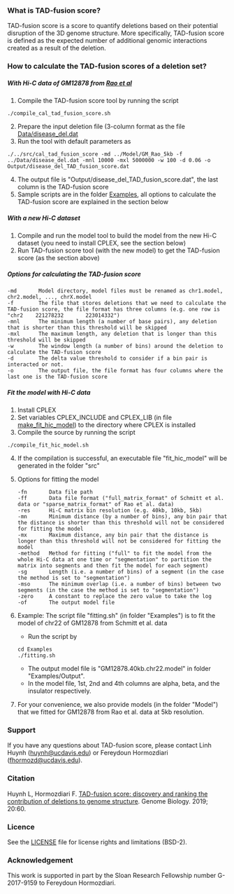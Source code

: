 ### What is TAD-fusion score?
TAD-fusion score is a score to quantify deletions based on their potential disruption of the 3D genome structure. More specifically, TAD-fusion score is defined as the expected number of additional genomic interactions created as a result of the deletion.

### How to calculate the TAD-fusion scores of a deletion set?

##### With Hi-C data of GM12878 from [Rao et al](https://www.cell.com/abstract/S0092-8674(14)01497-4)
  
1. Compile the TAD-fusion score tool by running the script
```
./compile_cal_tad_fusion_score.sh
```
2. Prepare the input deletion file (3-column format as the file [Data/disease_del.dat](./Data/disease_del.dat)
3. Run the tool with default parameters as 
```
./../src/cal_tad_fusion_score -md ../Model/GM_Rao_5kb -f ../Data/disease_del.dat -mnl 10000 -mxl 5000000 -w 100 -d 0.06 -o Output/disease_del_TAD_fusion_score.dat
```
4. The output file is "Output/disease_del_TAD_fusion_score.dat", the last column is the TAD-fusion score
5. Sample scripts are in the folder [Examples](./Examples), all options to calculate the TAD-fusion score are explained in the section below

##### With a new Hi-C dataset
1. Compile and run the model tool to build the model from the new Hi-C dataset (you need to install CPLEX, see the section below)
2. Run TAD-fusion score tool (with the new model) to get the TAD-fusion score (as the section above)

##### Options for calculating the TAD-fusion score
    -md       Model directory, model files must be renamed as chr1.model, chr2.model, ..., chrX.model 
    -f        The file that stores deletions that we need to calculate the TAD-fusion score, the file format has three columns (e.g. one row is "chr2    221278232       223014332")
    -mnl      The minimum length (a number of base pairs), any deletion that is shorter than this threshold will be skipped
    -mxl      The maximum length, any deletion that is longer than this threshold will be skipped
    -w        The window length (a number of bins) around the deletion to calculate the TAD-fusion score
    -d        The delta value threshold to consider if a bin pair is interacted or not.
    -o        The output file, the file format has four columns where the last one is the TAD-fusion score  

##### Fit the model with Hi-C data

1. Install CPLEX
2. Set variables CPLEX_INCLUDE and CPLEX_LIB (in file [make_fit_hic_model](./src/make_fit_hic_model)) to the directory where CPLEX is installed
3. Compile the source by running the script
```
./compile_fit_hic_model.sh
```
4. If the compilation is successful, an executable file "fit_hic_model" will be generated in the folder "src"
5. Options for fitting the model

       -fn       Data file path
       -ff       Data file format ("full_matrix_format" of Schmitt et al. data or "sparse_matrix_format" of Rao et al. data)
       -res      Hi-C matrix bin resolution (e.g. 40kb, 10kb, 5kb)
       -mn       Minimum distance (by a number of bins), any bin pair that the distance is shorter than this threshold will not be considered for fitting the model
       -mx       Maximum distance, any bin pair that the distance is longer than this threshold will not be considered for fitting the model
       -method   Method for fitting ("full" to fit the model from the whole Hi-C data at one time or "segmentation" to partition the matrix into segments and then fit the model for each segment)
       -sg       Length (i.e. a number of bins) of a segment (in the case the method is set to "segmentation")
       -mso      The minimum overlap (i.e. a number of bins) between two segments (in the case the method is set to "segmentation")
       -zero     A constant to replace the zero value to take the log
       -of       The output model file
6. Example: The script file "fitting.sh" (in folder "Examples") is to fit the model of chr22 of GM12878 from Schmitt et al. data
   - Run the script by
   ```
   cd Examples
   ./fitting.sh
   ```
   - The output model file is "GM12878.40kb.chr22.model" in folder "Examples/Output".
   - In the model file, 1st, 2nd and 4th columns are alpha, beta, and the insulator respectively.
7. For your convenience, we also provide models (in the folder "Model") that we fitted for GM12878 from Rao et al. data at 5kb resolution.

### Support

If you have any questions about TAD-fusion score, please contact Linh Huynh (huynh@ucdavis.edu) or Fereydoun Hormozdiari (fhormozd@ucdavis.edu).

### Citation

Huynh L, Hormozdiari F. [TAD-fusion score: discovery and ranking the contribution of deletions to genome structure](https://genomebiology.biomedcentral.com/articles/10.1186/s13059-019-1666-7). Genome Biology. 2019; 20:60.

### Licence

See the [LICENSE](./LICENSE.txt) file for license rights and limitations (BSD-2).

### Acknowledgement

This work is supported in part by the Sloan Research Fellowship number G-2017-9159 to Fereydoun Hormozdiari.
